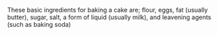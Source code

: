These basic ingredients for baking a cake are; flour, eggs, fat (usually butter), sugar, salt, a form of liquid (usually milk), and leavening agents (such as baking soda)
